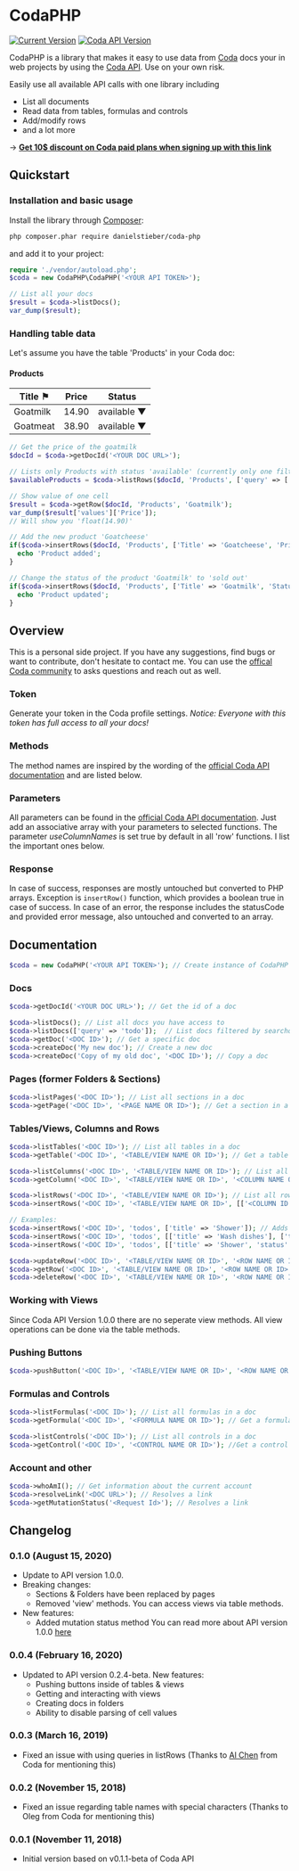 CodaPHP
=======================
[![Current Version](https://img.shields.io/github/release/danielstieber/codaphp.svg?style=flat-square)](https://github.com/danielstieber/codaphp/releases)
[![Coda API Version](https://img.shields.io/badge/Coda_API_version-1.0.0-orange.svg?style=flat-square)](https://coda.io/developers/apis/v1)

CodaPHP is a library that makes it easy to use data from [Coda](https://www.coda.io) 
docs your in web projects by using the [Coda API](https://coda.io/developers/apis/v1). 
Use on your own risk.

Easily use all available API calls with one library including
* List all documents
* Read data from tables, formulas and controls
* Add/modify rows
* and a lot more

→ [**Get 10$ discount on Coda paid plans when signing up with this link**](https://coda.io/?r=Qjx7OzpmTa2L6IPfkY-anw)

## Quickstart
### Installation and basic usage
Install the library through [Composer](http://getcomposer.org/):
```bash
php composer.phar require danielstieber/coda-php
```
and add it to your project:
```PHP
require './vendor/autoload.php';
$coda = new CodaPHP\CodaPHP('<YOUR API TOKEN>');

// List all your docs
$result = $coda->listDocs();
var_dump($result);
```

### Handling table data
Let's assume you have the table 'Products' in your Coda doc:
#### Products
| Title   ⚑ | Price | Status      |
|-----------|-------|-------------|
| Goatmilk  | 14.90 | available ▼ |
| Goatmeat  | 38.90 | available ▼ |

```PHP
// Get the price of the goatmilk
$docId = $coda->getDocId('<YOUR DOC URL>');

// Lists only Products with status 'available' (currently only one filter allowed)
$availableProducts = $coda->listRows($docId, 'Products', ['query' => ['status' => 'available']]);

// Show value of one cell
$result = $coda->getRow($docId, 'Products', 'Goatmilk');
var_dump($result['values']['Price']);
// Will show you 'float(14.90)'

// Add the new product 'Goatcheese'
if($coda->insertRows($docId, 'Products', ['Title' => 'Goatcheese', 'Price' => 23.50, 'Status' => 'available'])) {
  echo 'Product added';
}

// Change the status of the product 'Goatmilk' to 'sold out'
if($coda->insertRows($docId, 'Products', ['Title' => 'Goatmilk', 'Status' => 'sold out'], ['Title'])) {
  echo 'Product updated';
}
```

## Overview
This is a personal side project. If you have any suggestions, find bugs or want to contribute, don't hesitate to contact me. You can use the [offical Coda community](https://community.coda.io/) to asks questions and reach out as well.

### Token
Generate your token in the Coda profile settings. *Notice: Everyone with this token has full access to all your docs!*

### Methods
The method names are inspired by the wording of the [official Coda API documentation](https://coda.io/developers/apis/v1beta1) and are listed below.

### Parameters
All parameters can be found in the [official Coda API documentation](https://coda.io/developers/apis/v1beta1). Just add an associative array with your parameters to selected functions. The parameter _useColumnNames_ is set true by default in all 'row' functions. I list the important ones below.

### Response
In case of success, responses are mostly untouched but converted to PHP arrays. Exception is `insertRow()` function, which provides a boolean true in case of success.
In case of an error, the response includes the statusCode and provided error message, also untouched and converted to an array.

## Documentation
```PHP
$coda = new CodaPHP('<YOUR API TOKEN>'); // Create instance of CodaPHP
```
### Docs
```PHP
$coda->getDocId('<YOUR DOC URL>'); // Get the id of a doc

$coda->listDocs(); // List all docs you have access to
$coda->listDocs(['query' => 'todo']);  // List docs filtered by searchquery 'todo'
$coda->getDoc('<DOC ID>'); // Get a specific doc
$coda->createDoc('My new doc'); // Create a new doc
$coda->createDoc('Copy of my old doc', '<DOC ID>'); // Copy a doc
```
### Pages (former Folders & Sections)
```PHP
$coda->listPages('<DOC ID>'); // List all sections in a doc
$coda->getPage('<DOC ID>', '<PAGE NAME OR ID>'); // Get a section in a doc
```
### Tables/Views, Columns and Rows
```PHP
$coda->listTables('<DOC ID>'); // List all tables in a doc
$coda->getTable('<DOC ID>', '<TABLE/VIEW NAME OR ID>'); // Get a table in a doc

$coda->listColumns('<DOC ID>', '<TABLE/VIEW NAME OR ID>'); // List all columns in a table
$coda->getColumn('<DOC ID>', '<TABLE/VIEW NAME OR ID>', '<COLUMN NAME OR ID>'); // Get a column in a table

$coda->listRows('<DOC ID>', '<TABLE/VIEW NAME OR ID>'); // List all row in a table
$coda->insertRows('<DOC ID>', '<TABLE/VIEW NAME OR ID>', [['<COLUMN ID OR NAME>' => '<VALUE>']], ['<KEYCOLUMN>']); // Insert/updates a row in a table

// Examples:
$coda->insertRows('<DOC ID>', 'todos', ['title' => 'Shower']); // Adds one row to 'todo'
$coda->insertRows('<DOC ID>', 'todos', [['title' => 'Wash dishes'], ['title' => 'Clean car']]); // Adds two rows to 'todo'
$coda->insertRows('<DOC ID>', 'todos', [['title' => 'Shower', 'status' => 'done'], ['title' => 'Buy goatcheese']], ['title']); // Updates the status of 'Shower' and inserts a new todo

$coda->updateRow('<DOC ID>', '<TABLE/VIEW NAME OR ID>', '<ROW NAME OR ID>', ['<COLUMN ID OR NAME>' => '<VALUE>']); // Updates a row in a table
$coda->getRow('<DOC ID>', '<TABLE/VIEW NAME OR ID>', '<ROW NAME OR ID>'); // Get a row in a table
$coda->deleteRow('<DOC ID>', '<TABLE/VIEW NAME OR ID>', '<ROW NAME OR ID>'); // Deletes a row in a table
```
### Working with Views
Since Coda API Version 1.0.0 there are no seperate view methods. All view operations can be done via the table methods.
### Pushing Buttons
```PHP
$coda->pushButton('<DOC ID>', '<TABLE/VIEW NAME OR ID>', '<ROW NAME OR ID>', '<COLUMN NAME OR ID'>); // Pushes the button on the given column in a table
```
### Formulas and Controls
```PHP
$coda->listFormulas('<DOC ID>'); // List all formulas in a doc
$coda->getFormula('<DOC ID>', '<FORMULA NAME OR ID>'); // Get a formula in a doc

$coda->listControls('<DOC ID>'); // List all controls in a doc
$coda->getControl('<DOC ID>', '<CONTROL NAME OR ID>'); //Get a control in a doc
```
### Account and other
```PHP
$coda->whoAmI(); // Get information about the current account
$coda->resolveLink('<DOC URL>'); // Resolves a link 
$coda->getMutationStatus('<Request Id>'); // Resolves a link 
```

## Changelog
### 0.1.0 (August 15, 2020)
* Update to API version 1.0.0.
* Breaking changes:
	- Sections & Folders have been replaced by pages
	- Removed 'view' methods. You can access views via table methods.
* New features:
	- Added mutation status method
You can read more about API version 1.0.0 [here](https://community.coda.io/t/launched-coda-api-v1/17248)

### 0.0.4 (February 16, 2020)
* Updated to API version 0.2.4-beta. New features:
	- Pushing buttons inside of tables & views
	- Getting and interacting with views
	- Creating docs in folders
	- Ability to disable parsing of cell values

### 0.0.3 (March 16, 2019)
* Fixed an issue with using queries in listRows (Thanks to [Al Chen](https://github.com/albertc44) from Coda for mentioning this)

### 0.0.2 (November 15, 2018)
* Fixed an issue regarding table names with special characters (Thanks to Oleg from Coda for mentioning this)

### 0.0.1 (November 11, 2018)
* Initial version based on v0.1.1-beta of Coda API